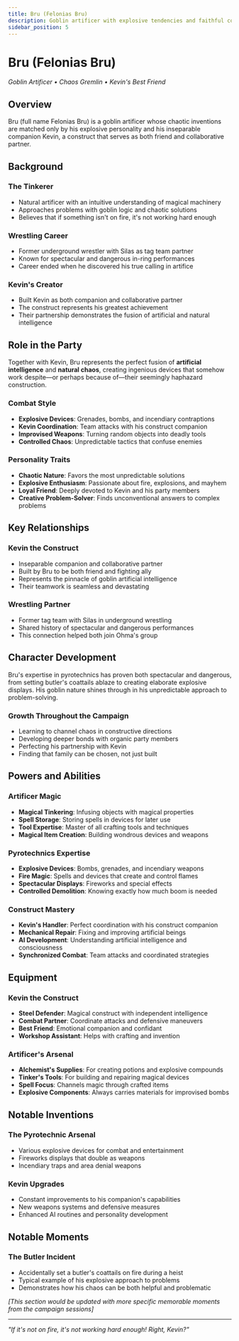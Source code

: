 ```yaml
---
title: Bru (Felonias Bru)
description: Goblin artificer with explosive tendencies and faithful companion Kevin
sidebar_position: 5
---
```


# Bru (Felonias Bru)

*Goblin Artificer • Chaos Gremlin • Kevin's Best Friend*

## Overview

Bru (full name Felonias Bru) is a goblin artificer whose chaotic inventions are matched only by his explosive personality and his inseparable companion Kevin, a construct that serves as both friend and collaborative partner.

## Background

### The Tinkerer
- Natural artificer with an intuitive understanding of magical machinery
- Approaches problems with goblin logic and chaotic solutions
- Believes that if something isn't on fire, it's not working hard enough

### Wrestling Career
- Former underground wrestler with Silas as tag team partner
- Known for spectacular and dangerous in-ring performances
- Career ended when he discovered his true calling in artifice

### Kevin's Creator
- Built Kevin as both companion and collaborative partner
- The construct represents his greatest achievement
- Their partnership demonstrates the fusion of artificial and natural intelligence

## Role in the Party

Together with Kevin, Bru represents the perfect fusion of **artificial intelligence** and **natural chaos**, creating ingenious devices that somehow work despite—or perhaps because of—their seemingly haphazard construction.

### Combat Style
- **Explosive Devices**: Grenades, bombs, and incendiary contraptions
- **Kevin Coordination**: Team attacks with his construct companion
- **Improvised Weapons**: Turning random objects into deadly tools
- **Controlled Chaos**: Unpredictable tactics that confuse enemies

### Personality Traits
- **Chaotic Nature**: Favors the most unpredictable solutions
- **Explosive Enthusiasm**: Passionate about fire, explosions, and mayhem
- **Loyal Friend**: Deeply devoted to Kevin and his party members
- **Creative Problem-Solver**: Finds unconventional answers to complex problems

## Key Relationships

### Kevin the Construct
- Inseparable companion and collaborative partner
- Built by Bru to be both friend and fighting ally
- Represents the pinnacle of goblin artificial intelligence
- Their teamwork is seamless and devastating

### Wrestling Partner
- Former tag team with Silas in underground wrestling
- Shared history of spectacular and dangerous performances
- This connection helped both join Ohma's group

## Character Development

Bru's expertise in pyrotechnics has proven both spectacular and dangerous, from setting butler's coattails ablaze to creating elaborate explosive displays. His goblin nature shines through in his unpredictable approach to problem-solving.

### Growth Throughout the Campaign
- Learning to channel chaos in constructive directions
- Developing deeper bonds with organic party members
- Perfecting his partnership with Kevin
- Finding that family can be chosen, not just built

## Powers and Abilities

### Artificer Magic
- **Magical Tinkering**: Infusing objects with magical properties
- **Spell Storage**: Storing spells in devices for later use
- **Tool Expertise**: Master of all crafting tools and techniques
- **Magical Item Creation**: Building wondrous devices and weapons

### Pyrotechnics Expertise
- **Explosive Devices**: Bombs, grenades, and incendiary weapons
- **Fire Magic**: Spells and devices that create and control flames
- **Spectacular Displays**: Fireworks and special effects
- **Controlled Demolition**: Knowing exactly how much boom is needed

### Construct Mastery
- **Kevin's Handler**: Perfect coordination with his construct companion
- **Mechanical Repair**: Fixing and improving artificial beings
- **AI Development**: Understanding artificial intelligence and consciousness
- **Synchronized Combat**: Team attacks and coordinated strategies

## Equipment

### Kevin the Construct
- **Steel Defender**: Magical construct with independent intelligence
- **Combat Partner**: Coordinate attacks and defensive maneuvers
- **Best Friend**: Emotional companion and confidant
- **Workshop Assistant**: Helps with crafting and invention

### Artificer's Arsenal
- **Alchemist's Supplies**: For creating potions and explosive compounds
- **Tinker's Tools**: For building and repairing magical devices
- **Spell Focus**: Channels magic through crafted items
- **Explosive Components**: Always carries materials for improvised bombs

## Notable Inventions

### The Pyrotechnic Arsenal
- Various explosive devices for combat and entertainment
- Fireworks displays that double as weapons
- Incendiary traps and area denial weapons

### Kevin Upgrades
- Constant improvements to his companion's capabilities
- New weapons systems and defensive measures
- Enhanced AI routines and personality development

## Notable Moments

### The Butler Incident
- Accidentally set a butler's coattails on fire during a heist
- Typical example of his explosive approach to problems
- Demonstrates how his chaos can be both helpful and problematic

*[This section would be updated with more specific memorable moments from the campaign sessions]*

---

*"If it's not on fire, it's not working hard enough! Right, Kevin?"*